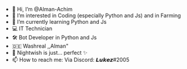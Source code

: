 - 👋 Hi, I’m @Alman-Achim
- 👀 I’m interested in Coding (especially Python and Js) and in Farming
- 🌱 I’m currently learning Python and Js
- 💻 IT Technician
- 🛠 Bot Developer in Python and Js
- 🇩🇪 Washreal ,,Alman"
- 🥁 Nightwish is just... perfect ✨
- 📫 How to reach me: Via Discord: 𝙇𝙪𝙠𝙚𝙯#2005

<!---
Alman-Achim/Alman-Achim is a ✨ special ✨ repository because its `README.md` (this file) appears on your GitHub profile.
You can click the Preview link to take a look at your changes.
--->
